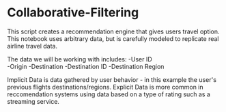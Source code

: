 # Collaborative-Filtering
This script creates a recommendation engine that gives users travel option. This notebook uses arbitrary data, but is carefully modeled to replicate real airline travel data. 

The data we will be working with includes:
  -User ID                
  -Origin
  -Destination
  -Destination ID
  -Destination Region

Implicit Data is data gathered by user behavior - in this example the user's previous flights destinations/regions. Explicit Data is more common in reccomendation systems using data based on a type of rating such as a streaming service.
